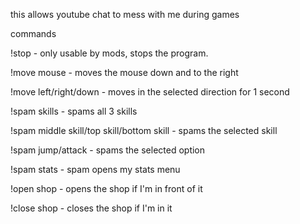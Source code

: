 this allows youtube chat to mess with me during games

commands

!stop - only usable by mods, stops the program.

!move mouse - moves the mouse down and to the right

!move left/right/down - moves in the selected direction for 1 second

!spam skills - spams all 3 skills

!spam middle skill/top skill/bottom skill - spams the selected skill

!spam jump/attack - spams the selected option

!spam stats - spam opens my stats menu

!open shop - opens the shop if I'm in front of it

!close shop - closes the shop if I'm in it